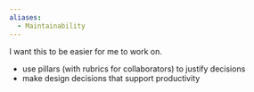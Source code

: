 ```yaml
---
aliases:
  - Maintainability
---
```

I want this to be easier for me to work on.
- use pillars (with rubrics for collaborators) to justify decisions
- make design decisions that support productivity